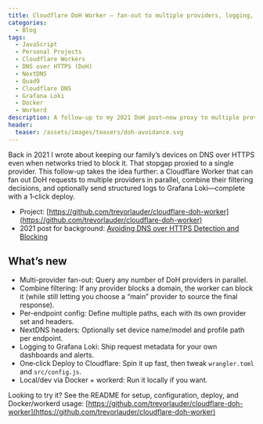 ```yaml
---
title: Cloudflare DoH Worker — fan-out to multiple providers, logging, and 1‑click deploy
categories:
  - Blog
tags:
  - JavaScript
  - Personal Projects
  - Cloudflare Workers
  - DNS over HTTPS (DoH)
  - NextDNS
  - Quad9
  - Cloudflare DNS
  - Grafana Loki
  - Docker
  - Workerd
description: A follow-up to my 2021 DoH post—now proxy to multiple providers in parallel, combine their filtering, and ship logs to Grafana Loki. Includes one‑click deploy and a simple config.
header:
  teaser: /assets/images/teasers/doh-avoidance.svg
---
```


Back in 2021 I wrote about keeping our family’s devices on DNS over HTTPS even when networks tried to block it. That stopgap proxied to a single provider. This follow-up takes the idea further: a Cloudflare Worker that can fan out DoH requests to multiple providers in parallel, combine their filtering decisions, and optionally send structured logs to Grafana Loki—complete with a 1‑click deploy.

- Project: [https://github.com/trevorlauder/cloudflare-doh-worker](https://github.com/trevorlauder/cloudflare-doh-worker)
- 2021 post for background: [Avoiding DNS over HTTPS Detection and Blocking](/blog/2021/09/25/Avoiding-DoH-Detection-and-Blocking/)

## What’s new

- Multi-provider fan-out: Query any number of DoH providers in parallel.
- Combine filtering: If any provider blocks a domain, the worker can block it (while still letting you choose a “main” provider to source the final response).
- Per-endpoint config: Define multiple paths, each with its own provider set and headers.
- NextDNS headers: Optionally set device name/model and profile path per endpoint.
- Logging to Grafana Loki: Ship request metadata for your own dashboards and alerts.
- One‑click Deploy to Cloudflare: Spin it up fast, then tweak `wrangler.toml` and `src/config.js`.
- Local/dev via Docker + workerd: Run it locally if you want.

Looking to try it? See the README for setup, configuration, deploy, and Docker/workerd usage: [https://github.com/trevorlauder/cloudflare-doh-worker](https://github.com/trevorlauder/cloudflare-doh-worker)
